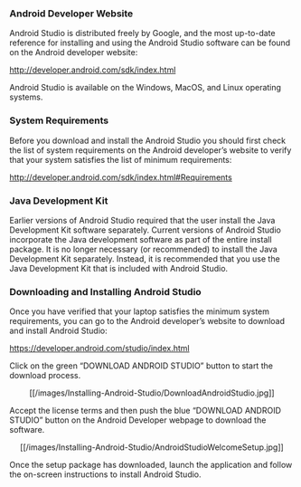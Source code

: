 ### Android Developer Website
Android Studio is distributed freely by Google, and the most up-to-date reference for installing and using the Android Studio software can be found on the Android developer website:

http://developer.android.com/sdk/index.html

Android Studio is available on the Windows, MacOS, and Linux operating systems.

### System Requirements
Before you download and install the Android Studio you should first check the list of system requirements on the Android developer’s website to verify that your system satisfies the list of minimum requirements:

http://developer.android.com/sdk/index.html#Requirements

### Java Development Kit
Earlier versions of Android Studio required that the user install the Java Development Kit software separately.  Current versions of Android Studio incorporate the Java development software as part of the entire install package.  It is no longer necessary (or recommended) to install the Java Development Kit separately.  Instead, it is recommended that you use the Java Development Kit that is included with Android Studio.

### Downloading and Installing Android Studio
Once you have verified that your laptop satisfies the minimum system requirements, you can go to the Android developer’s website to download and install Android Studio:

https://developer.android.com/studio/index.html

Click on the green “DOWNLOAD ANDROID STUDIO” button to start the download process.

<p align="center">[[/images/Installing-Android-Studio/DownloadAndroidStudio.jpg]]<p>


Accept the license terms and then push the blue “DOWNLOAD ANDROID STUDIO” button on the Android Developer webpage to download the software.

<p align="center">[[/images/Installing-Android-Studio/AndroidStudioWelcomeSetup.jpg]]<p>

Once the setup package has downloaded, launch the application and follow the on-screen instructions to install Android Studio.
